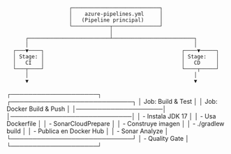                         ┌────────────────────────────┐
                        │    azure-pipelines.yml     │
                        │   (Pipeline principal)     │
                        └────────────┬───────────────┘
                                     │
          ┌──────────────────────────┴──────────────────────────┐
          │                                                     │
      ┌───▼────┐                                            ┌────▼─────┐
      │ Stage: │                                            │ Stage:   │
      │   CI   │                                            │   CD     │
      └───┬────┘                                            └────┬─────┘
          │                                                     │
          ▼                                                     ▼
┌────────────────────┐                           ┌────────────────────────────┐
│ Job: Build & Test  │                           │ Job: Docker Build & Push   │
│────────────────────│                           │────────────────────────────│
│ - Instala JDK 17    │                           │ - Usa Dockerfile            │
│ - SonarCloudPrepare │                           │ - Construye imagen          │
│ - ./gradlew build   │                           │ - Publica en Docker Hub     │
│ - Sonar Analyze     │                           └────────────────────────────┘
│ - Quality Gate      │
└────────────────────┘
